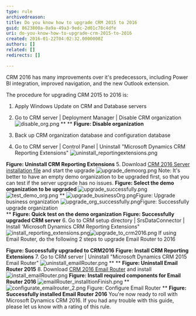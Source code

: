 ```yaml
---
type: rule
archivedreason: 
title: Do you know how to upgrade CRM 2015 to 2016
guid: 8623800a-0a9a-49a3-9edc-2d01c78c4dfe
uri: do-you-know-how-to-upgrade-crm-2015-to-2016
created: 2016-01-22T04:02:32.0000000Z
authors: []
related: []
redirects: []

---
```


CRM 2016 has many improvements over it's predecessors, including Power BI integration, improved navigation, and the new Outlook extension.



The procedure for upgrading CRM 2015 to 2016 is: 
<!--endintro-->



1. Apply Windows Update on CRM and Database servers

2. Go to CRM server | Deployment Manager | Disable CRM organization
![disable_org.png](disable_org.png) ** 
 ** **Figure: Disable organization** 
3. Back up CRM organization database and configuration database

4. Go to CRM server | Control Panel | Uninstall "Microsoft Dynamics CRM Reporting Extensions"
![uninstall_reportingextensions.png](uninstall_reportingextensions.png)

 **Figure: Uninstall CRM Reporting Extensions** 
5. Download [CRM 2016 Server installation file](https://www.microsoft.com/en-us/download/details.aspx?id=50372) and start the upgrade
![upgrade_demoorg.png](upgrade_demoorg.png)
Note: It's better to have an empty demo organization to be upgraded first, so that you can test if the server upgrade has no issues.
 **Figure: Select the demo organization to be upgraded** ![upgrade_successfully.png](upgrade_successfully.png)![test_demo_org.png](test_demo_org.png) ** ![upgrade_businessOrg.png](upgrade_businessOrg.png)Figure: Upgrade business organization  ![upgrade_org_successfully.png](upgrade_org_successfully.png)Figure: Successfully upgrade organization  
   ** **Figure: Quick test on the demo organization** **Figure: Successfully upgraded CRM server** 
6. Go to CRM setup directory | SrsDataConnector | Install 'Microsoft Dynamics CRM Reporting Extensions"
![install_reporting_extensions.png](install_reporting_extensions.png)![upgrade_to_crm2016.png](upgrade_to_crm2016.png)
If using Email Router, do the following 2 steps to upgrade Email Router to 2016


 **Figure: Successfully upgraded to CRM2016** **Figure: Install CRM Reporting Extensions** 
7. Go to CRM server | Uninstall "Microsoft Dynamics CRM 2015 Email Router"
![uninstall_emailRouter.png](uninstall_emailRouter.png) ** 
 ** **Figure: Uninstall Email Router 2015** 
8. Download [CRM 2016 Email Router](https://www.microsoft.com/en-us/download/details.aspx?id=50373) and install
![install_emailRouter.png](install_emailRouter.png) **Figure: Install required components for Email Router 2016** ![emailRouter_installtionFinish.png](emailRouter_installtionFinish.png) ** ![configurate_emailrouter_2.png](configurate_emailrouter_2.png) Figure: Configure Email Router ** **Figure: Successfully installed Email Router 2016** 
You're now ready to roll with Microsoft Dynamics CRM 2016. If you had any trouble with this guide, please let us know with a rating of this rule.
